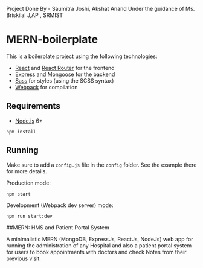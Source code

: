 Project Done By - Saumitra Joshi, Akshat Anand
Under the guidance of Ms. Briskilal J,AP , SRMIST
# MERN-boilerplate

This is a boilerplate project using the following technologies:
- [React](https://facebook.github.io/react/) and [React Router](https://reacttraining.com/react-router/) for the frontend
- [Express](http://expressjs.com/) and [Mongoose](http://mongoosejs.com/) for the backend
- [Sass](http://sass-lang.com/) for styles (using the SCSS syntax)
- [Webpack](https://webpack.github.io/) for compilation


## Requirements

- [Node.js](https://nodejs.org/en/) 6+

```shell
npm install
```


## Running

Make sure to add a `config.js` file in the `config` folder. See the example there for more details.

Production mode:

```shell
npm start
```

Development (Webpack dev server) mode:

```shell
npm run start:dev
```


##MERN: HMS and Patient Portal System

A minimalistic MERN (MongoDB, ExpressJs, ReactJs, NodeJs) web app for running the administration of any Hospital and also a patient portal system for users to book appointments with doctors and check Notes from their previous visit.